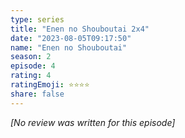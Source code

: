 ```yaml
---
type: series
title: "Enen no Shouboutai 2x4"
date: "2023-08-05T09:17:50"
name: "Enen no Shouboutai"
season: 2
episode: 4
rating: 4
ratingEmoji: ⭐️⭐️⭐️⭐️
share: false
---
```


*[No review was written for this episode]*
